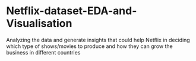 # Netflix-dataset-EDA-and-Visualisation
Analyzing the data and generate insights that could help Netflix in deciding which type of shows/movies to produce and how they can grow the business in different countries
